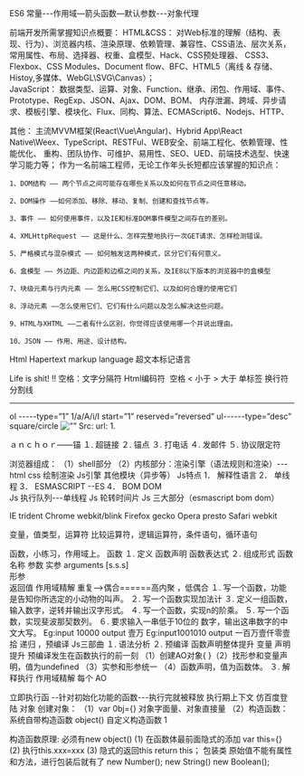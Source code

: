 ES6
常量---作用域—箭头函数—默认参数---对象代理



前端开发所需掌握知识点概要：
HTML&CSS：
	对Web标准的理解（结构、表现、行为）、浏览器内核、渲染原理、依赖管理、兼容性、CSS语法、层次关系，常用属性、布局、选择器、权重、盒模型、Hack、CSS预处理器、
	CSS3、Flexbox、CSS Modules、Document flow、BFC、HTML5（离线 & 存储、Histoy,多媒体、WebGL\SVG\Canvas）；		
JavaScript：
    数据类型、运算、对象、Function、继承、闭包、作用域、事件、Prototype、RegExp、JSON、Ajax、DOM、BOM、
    内存泄漏、跨域、异步请求、模板引擎、模块化、Flux、同构、算法、ECMAScript6、Nodejs、HTTP、

其他：
    主流MVVM框架(React\Vue\Angular)、Hybrid App\React Native\Weex、TypeScript、RESTFul、WEB安全、前端工程化、依赖管理、性能优化、
    重构、团队协作、可维护、易用性、SEO、UED、前端技术选型、快速学习能力等；
作为一名前端工程师，无论工作年头长短都应该掌握的知识点：

	1、DOM结构 —— 两个节点之间可能存在哪些关系以及如何在节点之间任意移动。

	2、DOM操作 ——如何添加、移除、移动、复制、创建和查找节点等。

	3、事件 —— 如何使用事件，以及IE和标准DOM事件模型之间存在的差别。

	4、XMLHttpRequest —— 这是什么、怎样完整地执行一次GET请求、怎样检测错误。

	5、严格模式与混杂模式 —— 如何触发这两种模式，区分它们有何意义。

	6、盒模型 —— 外边距、内边距和边框之间的关系，及IE8以下版本的浏览器中的盒模型

	7、块级元素与行内元素 —— 怎么用CSS控制它们、以及如何合理的使用它们

	8、浮动元素 ——怎么使用它们、它们有什么问题以及怎么解决这些问题。

	9、HTML与XHTML ——二者有什么区别，你觉得应该使用哪一个并说出理由。

	10、JSON —— 作用、用途、设计结构。
Html
Hapertext markup language
超文本标记语言
<html lang=”en”>
<!—lang=”en”  告诉浏览器搜索引擎爬虫，网页是关于什么的内容-->
<head>
<meta charset=”utf-8”>
<title>网页标题</title>
</head>
<body>
	Life is shit! !!
</body>
</html>
空格：文字分隔符
Html编码符
&nbsp;空格
&lt; 小于
&gt; 大于
单标签
<meta>
换行符  <br/>
分割线   <hr/>

ol -----type=”1” 1/a/A/i/I   start=”1”   reserved=”reversed”
ul------type=”desc”   square/circle 
<img src=”” alt=”” title=””> 
Src: url:  1.

<a href=””></a>
ａｎｃｈｏｒ――锚
１.	超链接
２.	锚点
３.	打电话
４.	发邮件
５.	协议限定符　　　


浏览器组成：
（1）shell部分
（2）内核部分：渲染引擎（语法规则和渲染）---html css 绘制渲染
				Js引擎
				其他模块（异步等）
Js特点
1．	解释性语言
2．	单线程
3．	ESMASCRIPT  --ES
4．	BOM DOM  
Js 执行队列---单线程
Js 轮转时间片
Js 三大部分（esmascript bom dom）

IE              trident
Chrome         webkit/blink
Firefox          gecko
Opera           presto
Safari            webkit

变量，值类型，运算符
比较运算符，逻辑运算符，条件语句，循环语句

函数，小练习，作用域上。
函数
１.	定义
      函数声明
      函数表达式
２.	组成形式
	函数名称
	参数
			实参  arguments    [s.s.s]    
			形参   
	返回值
作用域精解
重复—>偶合======高内聚 ，低偶合
１.	写一个函数，功能是告知你所选定的小动物的叫声。
２.	写一个函数实现加法计
３.	定义一组函数，输入数字，逆转并输出汉字形式。
４.	写一个函数，实现n的阶乘。
５.	写一个函数，实现斐波那契数列。
６.	要求输入一串低于10位的 数字，输出这串数字的中文大写。
Eg:input 10000 output 壹万
Eg:input1001010 output 一百万壹仟零壹拾
递归 ，预编译
Js三部曲
１.	语法分析
２.	预编译
函数声明整体提升
变量 声明提升
预编译发生在函数执行的前一刻
（1）创建AO对象{
}（2）找形参和变量声明，值为undefined
（3）实参和形参统一
（4）函数声明，值为函数体。
３.	解释执行 
作用域精解
每个
AO  

立即执行函
--针对初始化功能的函数---执行完就被释放
执行期上下文
仿百度登陆
对象
创建对象：
（1）var 0bj={}   对象字面量、对象直接量
（2）构造函数：  系统自带构造函数  object()
					自定义构造函数 1 


构造函数原理:     必须有new object()
(1)	在函数体最前面隐式的添加  var this={}
(2)	执行this.xxx=xxx
(3)	隐式的返回this   return this；
包装类
原始值不能有属性和方法，进行包装后就有了
new  Number();
new  String()
new   Boolean();


